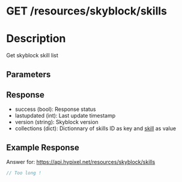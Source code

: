 # GET /resources/skyblock/skills

# Description

Get skyblock skill list

## Parameters

## Response

* success (bool): Response status
* lastupdated (int): Last update timestamp
* version (string): Skyblock version
* collections (dict): Dictionnary of skills ID as key and [skill](../../../../object/skyblock_skill.md) as value


## Example Response

Answer for: https://api.hypixel.net/resources/skyblock/skills

```js
// Too long !
```
